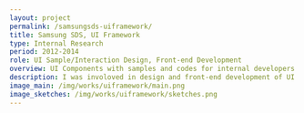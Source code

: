 ```yaml
---
layout: project
permalink: /samsungsds-uiframework/
title: Samsung SDS, UI Framework
type: Internal Research
period: 2012-2014
role: UI Sample/Interaction Design, Front-end Development
overview: UI Components with samples and codes for internal developers.
description: I was involoved in design and front-end development of UI framework for internal developers in Samsung SDS. I created several sets of UI components such as button, slider, or accordion with codes which covers Html, CSS, Javascript, and JQuery.
image_main: /img/works/uiframework/main.png
image_sketches: /img/works/uiframework/sketches.png
---
```

